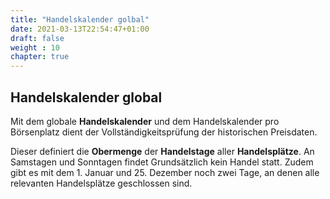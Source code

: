 ```yaml
---
title: "Handelskalender golbal"
date: 2021-03-13T22:54:47+01:00
draft: false
weight : 10
chapter: true
---
```

## Handelskalender global
Mit dem globale **Handelskalender** und dem Handelskalender pro Börsenplatz dient der Vollständigkeitsprüfung der historischen Preisdaten.

Dieser definiert die **Obermenge** der **Handelstage** aller **Handelsplätze**. An Samstagen und Sonntagen findet Grundsätzlich kein Handel statt. Zudem gibt es mit dem 1. Januar und 25. Dezember noch zwei Tage, an denen alle relevanten Handelsplätze geschlossen sind.
